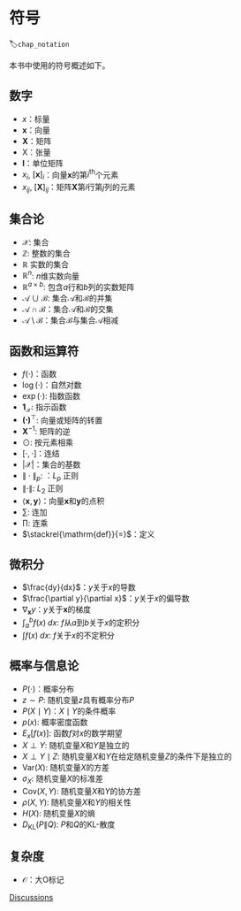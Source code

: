 # 符号
:label:`chap_notation`

本书中使用的符号概述如下。

## 数字

* $x$：标量
* $\mathbf{x}$：向量
* $\mathbf{X}$：矩阵
* $\mathsf{X}$：张量
* $\mathbf{I}$：单位矩阵
* $x_i$, $[\mathbf{x}]_i$：向量$\mathbf{x}$的第$i^\mathrm{th}$个元素
* $x_{ij}$, $[\mathbf{X}]_{ij}$：矩阵$\mathbf{X}$第$i$行第$j$列的元素

## 集合论

* $\mathcal{X}$: 集合
* $\mathbb{Z}$: 整数的集合
* $\mathbb{R}$ 实数的集合
* $\mathbb{R}^n$: $n$维实数向量
* $\mathbb{R}^{a\times b}$: 包含$a$行和$b$列的实数矩阵
* $\mathcal{A}\cup\mathcal{B}$: 集合$\mathcal{A}$和$\mathcal{B}$的并集
* $\mathcal{A}\cap\mathcal{B}$：集合$\mathcal{A}$和$\mathcal{B}$的交集
* $\mathcal{A}\setminus\mathcal{B}$：集合$\mathcal{B}$与集合$\mathcal{A}$相减

## 函数和运算符

* $f(\cdot)$：函数
* $\log(\cdot)$：自然对数
* $\exp(\cdot)$: 指数函数
* $\mathbf{1}_\mathcal{X}$: 指示函数
* $\mathbf{(\cdot)}^\top$: 向量或矩阵的转置
* $\mathbf{X}^{-1}$: 矩阵的逆
* $\odot$: 按元素相乘
* $[\cdot, \cdot]$：连结
* $\lvert \mathcal{X} \rvert$：集合的基数
* $\|\cdot\|_p$: ：$L_p$ 正则
* $\|\cdot\|$: $L_2$ 正则
* $\langle \mathbf{x}, \mathbf{y} \rangle$：向量$\mathbf{x}$和$\mathbf{y}$的点积
* $\sum$: 连加
* $\prod$: 连乘
* $\stackrel{\mathrm{def}}{=}$：定义

## 微积分

* $\frac{dy}{dx}$：$y$关于$x$的导数
* $\frac{\partial y}{\partial x}$：$y$关于$x$的偏导数
* $\nabla_{\mathbf{x}} y$：$y$关于$\mathbf{x}$的梯度
* $\int_a^b f(x) \;dx$: $f$从$a$到$b$关于$x$的定积分
* $\int f(x) \;dx$: $f$关于$x$的不定积分

## 概率与信息论

* $P(\cdot)$：概率分布
* $z \sim P$: 随机变量$z$具有概率分布$P$
* $P(X \mid Y)$：$X\mid Y$的条件概率
* $p(x)$: 概率密度函数
* ${E}_{x} [f(x)]$: 函数$f$对$x$的数学期望
* $X \perp Y$: 随机变量$X$和$Y$是独立的
* $X \perp Y \mid Z$: 随机变量$X$和$Y$在给定随机变量$Z$的条件下是独立的
* $\mathrm{Var}(X)$: 随机变量$X$的方差
* $\sigma_X$: 随机变量$X$的标准差
* $\mathrm{Cov}(X, Y)$: 随机变量$X$和$Y$的协方差
* $\rho(X, Y)$: 随机变量$X$和$Y$的相关性
* $H(X)$: 随机变量$X$的熵
* $D_{\mathrm{KL}}(P\|Q)$: $P$和$Q$的KL-散度



## 复杂度

* $\mathcal{O}$：大O标记

[Discussions](https://discuss.d2l.ai/t/25)
